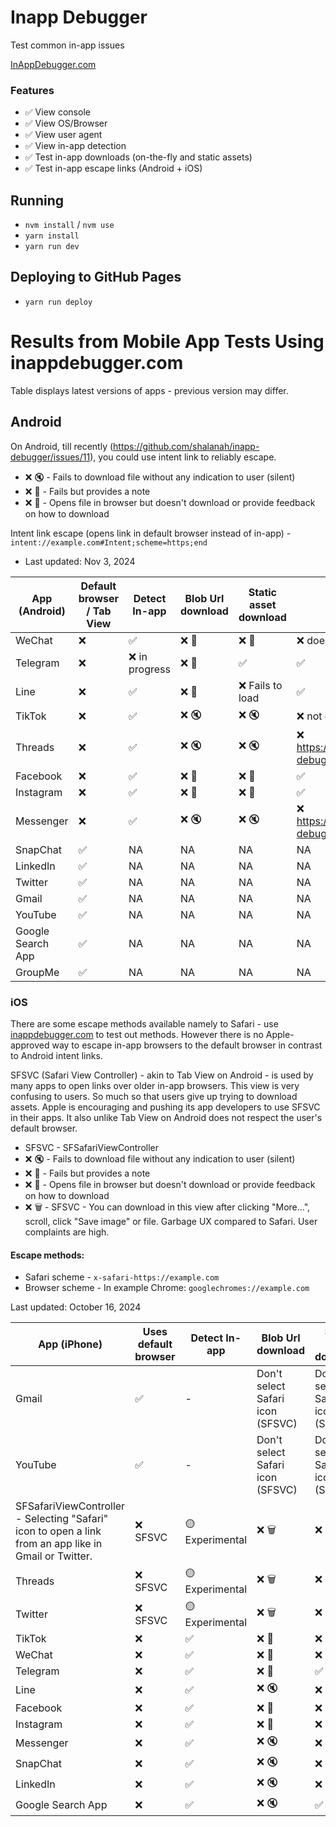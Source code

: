 # Inapp Debugger

Test common in-app issues

[InAppDebugger.com](https://inappdebugger.com)

### Features

- ✅ View console
- ✅ View OS/Browser
- ✅ View user agent
- ✅ View in-app detection
- ✅ Test in-app downloads (on-the-fly and static assets)
- ✅ Test in-app escape links (Android + iOS)

## Running

- `nvm install` / `nvm use`
- `yarn install`
- `yarn run dev`

## Deploying to GitHub Pages

- `yarn run deploy`

# Results from Mobile App Tests Using inappdebugger.com

Table displays latest versions of apps - previous version may differ.

## Android

On Android, till recently (https://github.com/shalanah/inapp-debugger/issues/11), you could use intent link to reliably escape. 

- ❌ 🔇 - Fails to download file without any indication to user (silent)
- ❌ 📝 - Fails but provides a note
- ❌ 📂 - Opens file in browser but doesn't download or provide feedback on how to download

Intent link escape (opens link in default browser instead of in-app) - `intent://example.com#Intent;scheme=https;end`

- Last updated: Nov 3, 2024

| App (Android)     | Default browser / Tab View | Detect In-app  | Blob Url download | Static asset download | Intent link escape |
| ----------------- | -------------------------- | -------------- | ----------------- | --------------------- | ------------------ |
| WeChat            | ❌                         | ✅             | ❌ 📝             | ❌ 📝                 | ❌ does not work   |
| Telegram          | ❌                         | ❌ in progress | ❌ 📝             | ✅                    | ✅                 |
| Line              | ❌                         | ✅             | ❌ 📝             | ❌ Fails to load      | ✅                 |
| TikTok            | ❌                         | ✅             | ❌ 🔇             | ❌ 🔇                 | ❌ not dependable  |
| Threads           | ❌                         | ✅             | ❌ 🔇             | ❌ 🔇                 | ❌ https://github.com/shalanah/inapp-debugger/issues/11                |
| Facebook          | ❌                         | ✅             | ❌ 📝             | ❌ 📂                 | ✅                 |
| Instagram         | ❌                         | ✅             | ❌ 📝             | ❌ 📂                 | ✅                 |
| Messenger         | ❌                         | ✅             | ❌ 🔇             | ❌ 🔇                 | ❌ https://github.com/shalanah/inapp-debugger/issues/11                 |
| SnapChat          | ✅                         | NA             | NA                | NA                    | NA                 |
| LinkedIn          | ✅                         | NA             | NA                | NA                    | NA                 |
| Twitter           | ✅                         | NA             | NA                | NA                    | NA                 |
| Gmail             | ✅                         | NA             | NA                | NA                    | NA                 |
| YouTube           | ✅                         | NA             | NA                | NA                    | NA                 |
| Google Search App | ✅                         | NA             | NA                | NA                    | NA                 |
| GroupMe           | ✅                         | NA             | NA                | NA                    | NA                 |

### iOS

There are some escape methods available namely to Safari - use [inappdebugger.com](https://inappdebugger.com) to test out methods. However there is no Apple-approved way to escape in-app browsers to the default browser in contrast to Android intent links.

SFSVC (Safari View Controller) - akin to Tab View on Android - is used by many apps to open links over older in-app browsers. This view is very confusing to users. So much so that users give up trying to download assets. Apple is encouraging and pushing its app developers to use SFSVC in their apps. It also unlike Tab View on Android does not respect the user's default browser.

- SFSVC - SFSafariViewController
- ❌ 🔇 - Fails to download file without any indication to user (silent)
- ❌ 📝 - Fails but provides a note
- ❌ 📂 - Opens file in browser but doesn't download or provide feedback on how to download
- ❌ 🗑️ - SFSVC - You can download in this view after clicking "More...", scroll, click "Save image" or file. Garbage UX compared to Safari. User complaints are high.

#### Escape methods:

- Safari scheme - `x-safari-https://example.com`
- Browser scheme - In example Chrome: `googlechromes://example.com`

Last updated: October 16, 2024

| App (iPhone)                                                                                          | Uses default browser | Detect In-app             | Blob Url download                | Static asset download            | Safari scheme | Browser scheme |
| ----------------------------------------------------------------------------------------------------- | -------------------- | ------------------------- | -------------------------------- | -------------------------------- | ------------- | -------------- |
| Gmail                                                                                                 | ✅                   | -                         | Don't select Safari icon (SFSVC) | Don't select Safari icon (SFSVC) | -             | -              |
| YouTube                                                                                               | ✅                   | -                         | Don't select Safari icon (SFSVC) | Don't select Safari icon (SFSVC) | -             | -              |
| SFSafariViewController - Selecting "Safari" icon to open a link from an app like in Gmail or Twitter. | ❌ SFSVC             | 🟡 Experimental                       | ❌ 🗑️                            | ❌ 🗑️                            | ✅            | ✅             |
| Threads                                                                                               | ❌ SFSVC             | 🟡 Experimental                        | ❌ 🗑️                            | ❌ 🗑️                            | ✅            | ✅             |
| Twitter                                                                                               | ❌ SFSVC             | 🟡 Experimental                        | ❌ 🗑️                            | ❌ 🗑️                            | ✅            | ✅             |
| TikTok                                                                                                | ❌                   | ✅                        | ❌ 📂                            | ❌ 📂                            | ✅            | ❌             |
| WeChat                                                                                                | ❌                   | ✅                        | ❌ 📝                            | ❌ 📝                            | ❌            | ❌             |
| Telegram                                                                                              | ❌                   | ✅          | ❌ 📂                            | ✅                               | ✅            | ✅             |
| Line                                                                                                  | ❌                   | ✅                        | ❌ 🔇                            | ❌ 📂                            | ✅            | ✅             |
| Facebook                                                                                              | ❌                   | ✅                        | ❌ 📂                            | ❌ 📂                            | ✅            | ✅             |
| Instagram                                                                                             | ❌                   | ✅                        | ❌ 📂                            | ❌ 📂                            | ✅            | ✅             |
| Messenger                                                                                             | ❌                   | ✅                        | ❌ 🔇                            | ❌ 📂                            | ✅            | ❌             |
| SnapChat                                                                                              | ❌                   | ✅                        | ❌ 🔇                            | ❌ 📂                            | ❌            | ❌             |
| LinkedIn                                                                                              | ❌                   | ✅  | ❌ 🔇                            | ❌ 📂                            | ✅            | ✅             |
| Google Search App                                                                                     | ❌                   | ✅          | ❌ 🔇                            | ✅                               | ✅            | ✅             |
